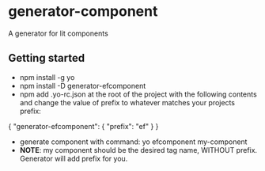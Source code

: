# generator-component

A generator for lit components

## Getting started

- npm install -g yo
- npm install -D generator-efcomponent
- npm add .yo-rc.json at the root of the project with the following contents and change the value of prefix to whatever matches your projects prefix:

{
"generator-efcomponent": { "prefix": "ef" }
}

- generate component with command: yo efcomponent my-component
- **NOTE**: my component should be the desired tag name, WITHOUT prefix. Generator will add prefix for you.
